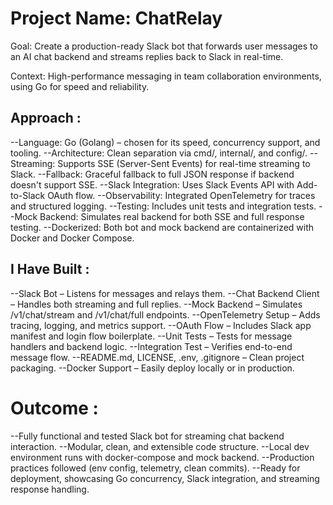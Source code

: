 
# Project Name: ChatRelay

Goal: Create a production-ready Slack bot that forwards user messages to an AI chat backend and streams replies back to Slack in real-time.

Context: High-performance messaging in team collaboration environments, using Go for speed and reliability.

## Approach :
--Language: Go (Golang) – chosen for its speed, concurrency support, and tooling.
--Architecture: Clean separation via cmd/, internal/, and config/.
--Streaming: Supports SSE (Server-Sent Events) for real-time streaming to Slack.
--Fallback: Graceful fallback to full JSON response if backend doesn't support SSE.
--Slack Integration: Uses Slack Events API with Add-to-Slack OAuth flow.
--Observability: Integrated OpenTelemetry for traces and structured logging.
--Testing: Includes unit tests and integration tests.
--Mock Backend: Simulates real backend for both SSE and full response testing.
--Dockerized: Both bot and mock backend are containerized with Docker and Docker Compose.

## I Have Built :
--Slack Bot – Listens for messages and relays them.
--Chat Backend Client – Handles both streaming and full replies.
--Mock Backend – Simulates /v1/chat/stream and /v1/chat/full endpoints.
--OpenTelemetry Setup – Adds tracing, logging, and metrics support.
--OAuth Flow – Includes Slack app manifest and login flow boilerplate.
--Unit Tests – Tests for message handlers and backend logic.
--Integration Test – Verifies end-to-end message flow.
--README.md, LICENSE, .env, .gitignore – Clean project packaging.
--Docker Support – Easily deploy locally or in production.

# Outcome :
--Fully functional and tested Slack bot for streaming chat backend interaction.
--Modular, clean, and extensible code structure.
--Local dev environment runs with docker-compose and mock backend.
--Production practices followed (env config, telemetry, clean commits).
--Ready for deployment, showcasing Go concurrency, Slack integration, and streaming response handling.
